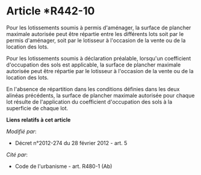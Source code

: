 # Article *R442-10

Pour les lotissements soumis à permis d'aménager, la surface de plancher maximale autorisée peut être répartie entre les
différents lots soit par le permis d'aménager, soit par le lotisseur à l'occasion de la vente ou de la location des lots. 

Pour les lotissements soumis à déclaration préalable, lorsqu'un coefficient d'occupation des sols est applicable, la surface
de plancher maximale autorisée peut être répartie par le lotisseur à l'occasion de la vente ou de la location des lots. 

En l'absence de répartition dans les conditions définies dans les deux alinéas précédents, la surface de plancher maximale
autorisée pour chaque lot résulte de l'application du coefficient d'occupation des sols à la superficie de chaque lot.

**Liens relatifs à cet article**

_Modifié par_:

  - Décret n°2012-274 du 28 février 2012 - art. 5

_Cité par_:

  - Code de l'urbanisme - art. R480-1 (Ab)
